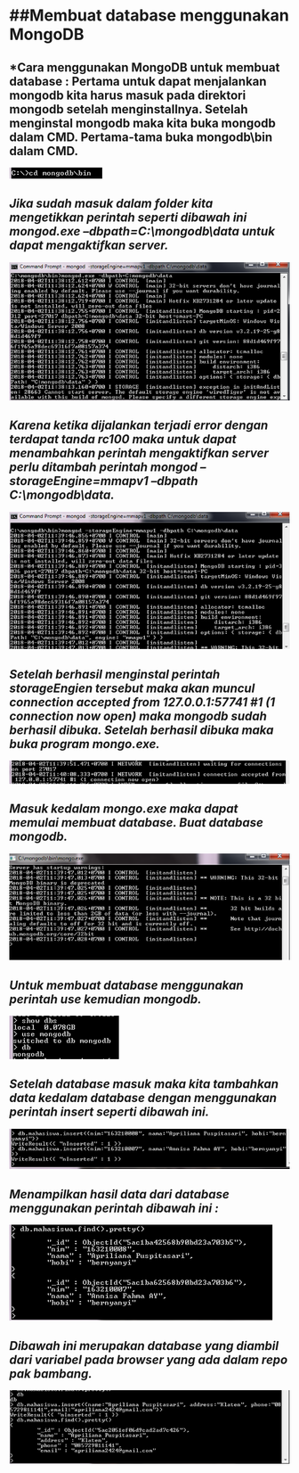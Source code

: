 ##**Membuat database menggunakan MongoDB**
====================

*Cara menggunakan MongoDB untuk membuat database :
Pertama untuk dapat menjalankan mongodb kita harus masuk pada direktori mongodb setelah menginstallnya.
Setelah menginstal mongodb maka kita buka mongodb dalam CMD.
Pertama-tama buka mongodb\bin dalam CMD.
---
![Image](1.png)


*Jika sudah masuk dalam folder kita mengetikkan perintah seperti dibawah ini mongod.exe –dbpath=C:\mongodb\data*
*untuk dapat mengaktifkan server.*
-----
![Image](2.png)

*Karena ketika dijalankan terjadi error dengan terdapat tanda rc100 maka untuk dapat menambahkan perintah*
*mengaktifkan server perlu ditambah perintah mongod –storageEngine=mmapv1 –dbpath C:\mongodb\data.*
---
![Image](3.png)


*Setelah berhasil menginstal perintah storageEngien tersebut maka akan muncul connection accepted from*
*127.0.0.1:57741 #1 (1 connection now open) maka mongodb sudah berhasil dibuka. Setelah berhasil dibuka maka*
*buka program mongo.exe.*
---
![Image](4.png)


*Masuk kedalam mongo.exe maka dapat memulai membuat database. Buat database mongodb.*
---
![Image](5.png)


*Untuk membuat database menggunakan perintah use kemudian mongodb.*
---
![Image](6.png)


*Setelah database masuk maka kita tambahkan data kedalam database dengan menggunakan perintah insert*
*seperti dibawah ini.*
---
![Image](7.png)


*Menampilkan hasil data dari database menggunakan perintah dibawah ini :*
---
![Image](8.png)


*Dibawah ini merupakan database yang diambil dari variabel pada browser yang ada dalam repo pak bambang.*
---
![Image](9.png)
